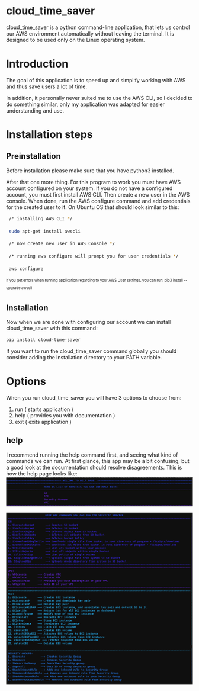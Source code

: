 # cloud_time_saver

cloud_time_saver is a python command-line application, that lets us control our AWS environment automatically without leaving the terminal.
It is designed to be used only on the Linux operating system.

# Introduction

The goal of this application is to speed up and simplify working with AWS and thus save users a lot of time.

In addition, it personally never suited me to use the AWS CLI, so I decided to do something similar, only my application was adapted for easier understanding and use.

# Installation steps

## Preinstallation 
Before installation please make sure that you have python3 installed.

After that one more thing. For this program to work you must have AWS account configured on your system.
If you do not have a configured account, you must first install AWS CLI.
Then create a new user in the AWS console. When done, run the AWS configure command and add credentials for the created user to it.
On Ubuntu OS that should look similar to this:
```bash
 /* installing AWS CLI */

 sudo apt-get install awscli

 /* now create new user in AWS Console */

 /* running aws configure will prompt you for user credentials */

 aws configure
```
 <sub><sup>If you get errors when running application regarding to your AWS User settings, you can run: pip3 install --upgrade awscli</sup></sub>

## Installation
Now when we are done with configuring our account we can install cloud_time_saver with this command:
```bash
pip install cloud-time-saver
```
If you want to run the cloud_time_saver command globally you should consider adding the installation directory to your PATH variable.


# Options
When you run cloud_time_saver you will have 3 options to choose from:
1. run ( starts application )
2. help ( provides you with documentation )
3. exit ( exits application )

## help
I recommend running the help command first, and seeing what kind of commands we can run. At first glance, this app may be a bit confusing, but a good look at the documentation should resolve disagreements.
This is how the help page looks like:
![image1](https://raw.githubusercontent.com/JaSamLudiMoskri/cloud_time_saver_prod/main/Screenshot%202021-11-27%20141217.png)

![image2](https://raw.githubusercontent.com/JaSamLudiMoskri/cloud_time_saver_prod/main/Screenshot%202021-12-01%20150122.png)


 



